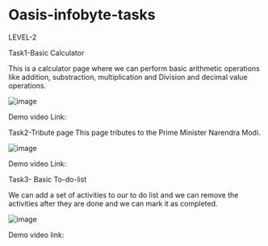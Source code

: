 # Oasis-infobyte-tasks

LEVEL-2

Task1-Basic Calculator

This is a calculator page where we can perform basic arithmetic operations like addition, substraction, multiplication and Division and decimal value operations.

![image](https://user-images.githubusercontent.com/119717566/205422245-8dd47c95-50fa-411e-8c2f-f09f24f1f94b.png)

Demo video Link:





Task2-Tribute page
This page tributes to the Prime Minister Narendra Modi.

![image](https://user-images.githubusercontent.com/119717566/205424230-e689f5a3-5f95-4d35-b494-2eb7c6b5a4f1.png)

Demo video Link:





Task3- Basic To-do-list

We can add a set of activities to our to do list and we can remove the activities after they are done and we can mark it as completed.

![image](https://user-images.githubusercontent.com/119717566/205424388-1711fed0-4a4c-42ef-8d7e-a16123951a91.png)

Demo video link:
